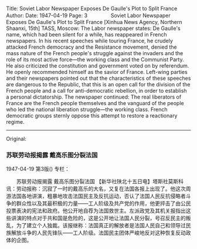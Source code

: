 Title: Soviet Labor Newspaper Exposes De Gaulle's Plot to Split France
Author:
Date: 1947-04-19
Page: 3
　　
　　Soviet Labor Newspaper Exposes
    De Gaulle's Plot to Split France
    [Xinhua News Agency, Northern Shaanxi, 15th] TASS, Moscow: The Labor newspaper states: De Gaulle's name, which had been silent for a while, has reappeared in French newspapers. In his recent speeches while touring France, he crudely attacked French democracy and the Resistance movement, denied the mass nature of the French people's struggle against the invaders and the role of its most active force—the working class and the Communist Party. He also criticized the constitution and government voted on by referendum. He openly recommended himself as the savior of France. Left-wing parties and their newspapers pointed out that the characteristics of these speeches are dangerous to the Republic, that this is an open call for the division of the French people and a call for anti-democratic rebellion, in order to establish a personal dictatorship. The newspaper continued: The real liberators of France are the French people themselves and the vanguard of the people who led the national liberation struggle—the working class. French democratic groups sternly oppose this attempt to restore a reactionary regime.



<hr /> 

Original: 


### 苏联劳动报揭露  戴高乐图分裂法国

1947-04-19
第3版()
专栏：

　　苏联劳动报揭露
    戴高乐图分裂法国
    【新华社陕北十五日电】塔斯社莫斯科讯：劳动报称：沉寂了一时的戴高乐的大名，又复在法国各报上出现了。他这次周游法国各地讲演，粗暴地攻击法国民主及反抗运动，否认了法国人民反抗侵略者斗争的群众性以及其最积极的力量——工人阶级及共产党的作用，他更抨击了由公民投票表决的宪法和政府。他公开地自荐为法国救世主。左派政党及其机关报指出这些讲演的特点对于共和国是危险的，这是公开地让法国人民分裂，号召反民主的叛乱，为了建立个人独裁。该报继称：法国真正的解放者是法国人民自己和领导过民族解放斗争的人民先锋队——工人阶级。法国民主团体严峻地反对这种恢复反动政体的企图。
